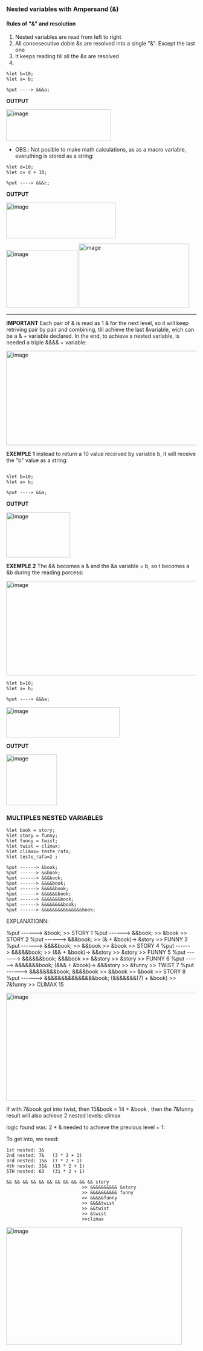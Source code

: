 ### Nested variables with Ampersand (&)

#### Rules of "&" and resolution

  1. Nested variables are read from left to right
  2. All consesecutive doble &s are resolved into a single "&". Except the last one
  3. It keeps reading till all the &s are resolved
  4. 
```
%let b=10;
%let a= b;

%put ----> &&&a;
```
 **OUTPUT**
 
<img width="277" height="83" alt="image" src="https://github.com/user-attachments/assets/a5c3abe6-dc91-4aef-86a3-cfa7480f59c9" />

- OBS.: Not posible to make math calculations, as as a macro variable, everuthing is stored as a string:

```
%let d=10;
%let c= d + 10; 

%put ----> &&&c;
```

**OUTPUT**

<img width="289" height="94" alt="image" src="https://github.com/user-attachments/assets/739735a2-d795-4ad3-b77d-87fce4027e88" />

  <img width="188" height="152" alt="image" src="https://github.com/user-attachments/assets/1ff1c09c-4775-4517-bcb0-b87b7be5a0e0" />    <img width="292" height="169" alt="image" src="https://github.com/user-attachments/assets/9ebdbf9b-98ec-488b-a22c-7063a9c2aa2d" />


------------

**IMPORTANT**
Each pair of & is read as 1 & for the next level, so it will keep retriving pair by pair and combining, till achieve the last &variable, wich can be a & + variable declared.
In the end, to achieve a nested variable, is needed a triple &&&& + variable: 

<img width="513" height="249" alt="image" src="https://github.com/user-attachments/assets/e8fb482e-4ed4-4117-8308-85d30ebadd24" />


**EXEMPLE 1** instead to return a 10 value received by variable b, it will receive the "b" value as a string:

```

%let b=10;
%let a= b;

%put ----> &&a;

```
**OUTPUT**

<img width="169" height="119" alt="image" src="https://github.com/user-attachments/assets/6dbb71fc-e4bc-496f-89b1-aea7eb575e7c" />

**EXEMPLE 2** The && becomes a & and the &a variable = b, so t becomes a &b during the reading porcess:

<img width="513" height="249" alt="image" src="https://github.com/user-attachments/assets/86167922-8897-4525-bf4f-f9a5c1c8e6b2" />


```
%let b=10;
%let a= b;

%put ----> &&&a;

```

<img width="300" height="80" alt="image" src="https://github.com/user-attachments/assets/ab359783-de5c-4e27-b8ba-66416b8533a6" />

**OUTPUT**

<img width="134" height="134" alt="image" src="https://github.com/user-attachments/assets/7cd0d27f-6c4a-4116-9681-7607e3726175" />

### MULTIPLES NESTED VARIABLES

```
%let book = story;
%let story = funny;
%let funny = twist;
%let twist = climax;
%let climax= teste_rafa;
%let teste_rafa=2 ;

%put ------> &book;
%put ------> &&book;
%put ------> &&&book;
%put ------> &&&&book;
%put ------> &&&&&book;
%put ------> &&&&&&book;
%put ------> &&&&&&&book;
%put ------> &&&&&&&&book;
%put ------> &&&&&&&&&&&&&&&book;

```

EXPLANATIONN: 

%put ------> &book; 												                        >> STORY 1
%put ------> &&book; >> &book 										                  >> STORY 2
%put ------> &&&book; >> (& + &book)-> &story 						          >> FUNNY 3
%put ------> &&&&book; >> &&book >> &book 							            >> STORY 4
%put ------> &&&&&book; >> (&& + &book)-> &&story >> &story 	      >> FUNNY 5
%put ------> &&&&&&book; &&&book >> &&story >> &story 				      >> FUNNY 6
%put ------> &&&&&&&book; (&&& + &book)-> &&&story >> &funny 	      >> TWIST 7
%put ------> &&&&&&&&book; &&&&book >> &&book >> &book 				      >> STORY 8
%put ------> &&&&&&&&&&&&&&&book; (&&&&&&&(7) + &book) >> 7&funny	  >> CLIMAX 15



<img width="1130" height="284" alt="image" src="https://github.com/user-attachments/assets/c8724c35-15bf-4514-97b9-8e2a50312395" />


If with 7&book got into twist, then  15&book = 14 + &book , then the 7&funny result
will also achieve 2 nested levels: climax 

logic found was: 2 * & needed to achieve the previous level + 1:

To get into, we need:

	1st nested: 3&
	2nd nested: 7&   (3 * 2 + 1)
	3rd nested: 15&  (7 * 2 + 1)
	4th nested: 31&  (15 * 2 + 1)
	5TH nested: 63   (31 * 2 + 1)
	
	&& && && && && && && && && && && story
 								>> &&&&&&&&&& &story
 								>> &&&&&&&&&& funny
 								>> &&&&&funny
 								>> &&&&twist
 								>> &&twist
 								>> &twist
 								>>climax
 

<img width="465" height="310" alt="image" src="https://github.com/user-attachments/assets/dcdf78d8-ec86-4d88-9128-9cfa0441edb0" />


